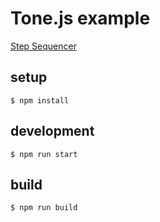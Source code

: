 # Tone.js example

[Step Sequencer](https://tonejs.github.io/examples/stepSequencer.html)

## setup

```config
$ npm install
```

## development

```config
$ npm run start
```

## build

```config
$ npm run build
```
